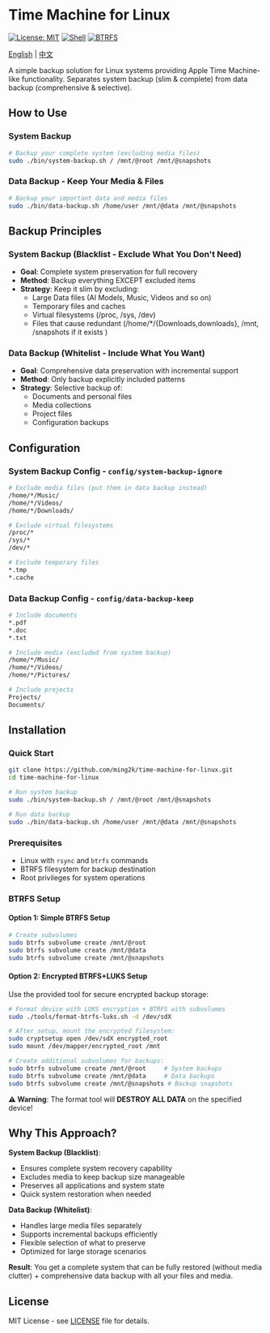 # Time Machine for Linux

[![License: MIT](https://img.shields.io/badge/License-MIT-yellow.svg)](https://opensource.org/licenses/MIT)
[![Shell](https://img.shields.io/badge/Shell-Bash-green.svg)](https://www.gnu.org/software/bash/)
[![BTRFS](https://img.shields.io/badge/Filesystem-BTRFS-blue.svg)](https://btrfs.wiki.kernel.org/)

[English](README.md) | [中文](README.zh.md)

A simple backup solution for Linux systems providing Apple Time Machine-like functionality. Separates system backup (slim & complete) from data backup (comprehensive & selective).

## How to Use

### System Backup
```bash
# Backup your complete system (excluding media files)
sudo ./bin/system-backup.sh / /mnt/@root /mnt/@snapshots
```
### Data Backup - Keep Your Media & Files
```bash
# Backup your important data and media files
sudo ./bin/data-backup.sh /home/user /mnt/@data /mnt/@snapshots
```
## Backup Principles

### System Backup (Blacklist - Exclude What You Don't Need)
- **Goal**: Complete system preservation for full recovery
- **Method**: Backup everything EXCEPT excluded items
- **Strategy**: Keep it slim by excluding:
  - Large Data files (AI Models, Music, Videos and so on)
  - Temporary files and caches
  - Virtual filesystems (/proc, /sys, /dev)
  - Files that cause redundant (/home/*/{Downloads,downloads}, /mnt, /snapshots if it exists )

### Data Backup (Whitelist - Include What You Want)
- **Goal**: Comprehensive data preservation with incremental support
- **Method**: Only backup explicitly included patterns
- **Strategy**: Selective backup of:
  - Documents and personal files
  - Media collections
  - Project files
  - Configuration backups

## Configuration

### System Backup Config - `config/system-backup-ignore`
```bash
# Exclude media files (put them in data backup instead)
/home/*/Music/
/home/*/Videos/
/home/*/Downloads/

# Exclude virtual filesystems
/proc/*
/sys/*
/dev/*

# Exclude temporary files
*.tmp
*.cache
```

### Data Backup Config - `config/data-backup-keep`
```bash
# Include documents
*.pdf
*.doc
*.txt

# Include media (excluded from system backup)
/home/*/Music/
/home/*/Videos/
/home/*/Pictures/

# Include projects
Projects/
Documents/
```

## Installation

### Quick Start
```bash
git clone https://github.com/ming2k/time-machine-for-linux.git
cd time-machine-for-linux

# Run system backup
sudo ./bin/system-backup.sh / /mnt/@root /mnt/@snapshots

# Run data backup
sudo ./bin/data-backup.sh /home/user /mnt/@data /mnt/@snapshots
```

### Prerequisites
- Linux with `rsync` and `btrfs` commands
- BTRFS filesystem for backup destination
- Root privileges for system operations

### BTRFS Setup

#### Option 1: Simple BTRFS Setup
```bash
# Create subvolumes
sudo btrfs subvolume create /mnt/@root
sudo btrfs subvolume create /mnt/@data
sudo btrfs subvolume create /mnt/@snapshots
```

#### Option 2: Encrypted BTRFS+LUKS Setup
Use the provided tool for secure encrypted backup storage:

```bash
# Format device with LUKS encryption + BTRFS with subvolumes
sudo ./tools/format-btrfs-luks.sh -d /dev/sdX

# After setup, mount the encrypted filesystem:
sudo cryptsetup open /dev/sdX encrypted_root
sudo mount /dev/mapper/encrypted_root /mnt

# Create additional subvolumes for backups:
sudo btrfs subvolume create /mnt/@root     # System backups
sudo btrfs subvolume create /mnt/@data     # Data backups
sudo btrfs subvolume create /mnt/@snapshots # Backup snapshots
```

**⚠️ Warning**: The format tool will **DESTROY ALL DATA** on the specified device!

## Why This Approach?

**System Backup (Blacklist)**:
- Ensures complete system recovery capability
- Excludes media to keep backup size manageable
- Preserves all applications and system state
- Quick system restoration when needed

**Data Backup (Whitelist)**:
- Handles large media files separately
- Supports incremental backups efficiently
- Flexible selection of what to preserve
- Optimized for large storage scenarios

**Result**: You get a complete system that can be fully restored (without media clutter) + comprehensive data backup with all your files and media.

## License

MIT License - see [LICENSE](LICENSE) file for details.

